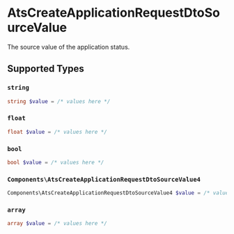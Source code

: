# AtsCreateApplicationRequestDtoSourceValue

The source value of the application status.


## Supported Types

### `string`

```php
string $value = /* values here */
```

### `float`

```php
float $value = /* values here */
```

### `bool`

```php
bool $value = /* values here */
```

### `Components\AtsCreateApplicationRequestDtoSourceValue4`

```php
Components\AtsCreateApplicationRequestDtoSourceValue4 $value = /* values here */
```

### `array`

```php
array $value = /* values here */
```

